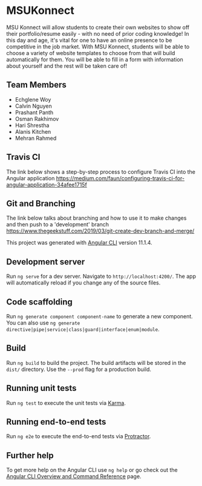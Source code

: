 # MSUKonnect

MSU Konnect will allow students to create their own websites to show off their portfolio/resume easily - with no need of prior coding knowledge! In this day and age, it's vital for one to have an online presence
to be competitive in the job market. With MSU Konnect, students will be able to choose a variety of website templates to choose from that will build automatically for them. You will be able to fill in a form 
with information about yourself and the rest will be taken care of! 

## Team Members
- Echglene Woy
- Calvin Nguyen
- Prashant Panth
- Osman Rakhimov
- Hari Shrestha 
- Alanis Kitchen
- Mehran Rahmed

## Travis CI
The link below shows a step-by-step process to configure Travis CI into the Angular application
https://medium.com/faun/configuring-travis-ci-for-angular-application-34afee1715f

## Git and Branching
The link below talks about branching and how to use it to make changes and then push to a 'development' branch 
https://www.thegeekstuff.com/2019/03/git-create-dev-branch-and-merge/


This project was generated with [Angular CLI](https://github.com/angular/angular-cli) version 11.1.4.

## Development server

Run `ng serve` for a dev server. Navigate to `http://localhost:4200/`. The app will automatically reload if you change any of the source files.

## Code scaffolding

Run `ng generate component component-name` to generate a new component. You can also use `ng generate directive|pipe|service|class|guard|interface|enum|module`.

## Build

Run `ng build` to build the project. The build artifacts will be stored in the `dist/` directory. Use the `--prod` flag for a production build.

## Running unit tests

Run `ng test` to execute the unit tests via [Karma](https://karma-runner.github.io).

## Running end-to-end tests

Run `ng e2e` to execute the end-to-end tests via [Protractor](http://www.protractortest.org/).

## Further help

To get more help on the Angular CLI use `ng help` or go check out the [Angular CLI Overview and Command Reference](https://angular.io/cli) page.
